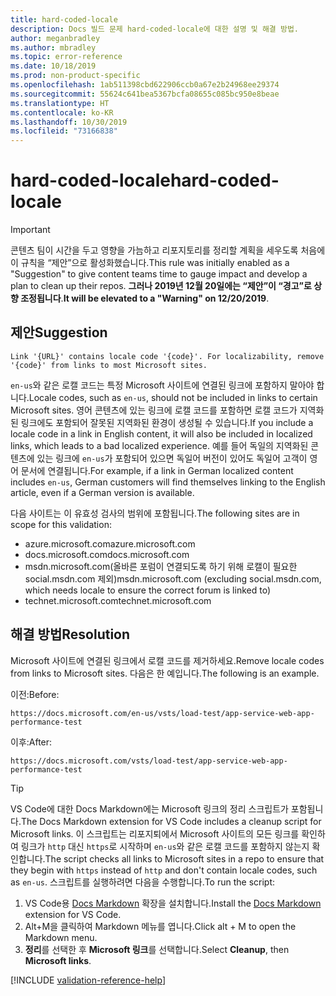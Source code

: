```yaml
---
title: hard-coded-locale
description: Docs 빌드 문제 hard-coded-locale에 대한 설명 및 해결 방법.
author: meganbradley
ms.author: mbradley
ms.topic: error-reference
ms.date: 10/18/2019
ms.prod: non-product-specific
ms.openlocfilehash: 1ab511398cbd622906ccb0a67e2b24968ee29374
ms.sourcegitcommit: 55624c641bea5367bcfa08655c085bc950e8beae
ms.translationtype: HT
ms.contentlocale: ko-KR
ms.lasthandoff: 10/30/2019
ms.locfileid: "73166838"
---
```

# <a name="hard-coded-locale"></a><span data-ttu-id="aacbf-103">hard-coded-locale</span><span class="sxs-lookup"><span data-stu-id="aacbf-103">hard-coded-locale</span></span>

> [!IMPORTANT]
> <span data-ttu-id="aacbf-104">콘텐츠 팀이 시간을 두고 영향을 가늠하고 리포지토리를 정리할 계획을 세우도록 처음에 이 규칙을 “제안”으로 활성화했습니다.</span><span class="sxs-lookup"><span data-stu-id="aacbf-104">This rule was initially enabled as a "Suggestion" to give content teams time to gauge impact and develop a plan to clean up their repos.</span></span> <span data-ttu-id="aacbf-105">**그러나 2019년 12월 20일에는 “제안”이 “경고”로 상향 조정됩니다**.</span><span class="sxs-lookup"><span data-stu-id="aacbf-105">**It will be elevated to a "Warning" on 12/20/2019**.</span></span>

## <a name="suggestion"></a><span data-ttu-id="aacbf-106">제안</span><span class="sxs-lookup"><span data-stu-id="aacbf-106">Suggestion</span></span>

`Link '{URL}' contains locale code '{code}'. For localizability, remove '{code}' from links to most Microsoft sites.`

<span data-ttu-id="aacbf-107">`en-us`와 같은 로캘 코드는 특정 Microsoft 사이트에 연결된 링크에 포함하지 말아야 합니다.</span><span class="sxs-lookup"><span data-stu-id="aacbf-107">Locale codes, such as `en-us`, should not be included in links to certain Microsoft sites.</span></span> <span data-ttu-id="aacbf-108">영어 콘텐츠에 있는 링크에 로캘 코드를 포함하면 로캘 코드가 지역화된 링크에도 포함되어 잘못된 지역화된 환경이 생성될 수 있습니다.</span><span class="sxs-lookup"><span data-stu-id="aacbf-108">If you include a locale code in a link in English content, it will also be included in localized links, which leads to a bad localized experience.</span></span> <span data-ttu-id="aacbf-109">예를 들어 독일의 지역화된 콘텐츠에 있는 링크에 `en-us`가 포함되어 있으면 독일어 버전이 있어도 독일어 고객이 영어 문서에 연결됩니다.</span><span class="sxs-lookup"><span data-stu-id="aacbf-109">For example, if a link in German localized content includes `en-us`, German customers will find themselves linking to the English article, even if a German version is available.</span></span>

<span data-ttu-id="aacbf-110">다음 사이트는 이 유효성 검사의 범위에 포함됩니다.</span><span class="sxs-lookup"><span data-stu-id="aacbf-110">The following sites are in scope for this validation:</span></span>

- <span data-ttu-id="aacbf-111">azure.microsoft.com</span><span class="sxs-lookup"><span data-stu-id="aacbf-111">azure.microsoft.com</span></span>
- <span data-ttu-id="aacbf-112">docs.microsoft.com</span><span class="sxs-lookup"><span data-stu-id="aacbf-112">docs.microsoft.com</span></span>
- <span data-ttu-id="aacbf-113">msdn.microsoft.com(올바른 포럼이 연결되도록 하기 위해 로캘이 필요한 social.msdn.com 제외)</span><span class="sxs-lookup"><span data-stu-id="aacbf-113">msdn.microsoft.com (excluding social.msdn.com, which needs locale to ensure the correct forum is linked to)</span></span>
- <span data-ttu-id="aacbf-114">technet.microsoft.com</span><span class="sxs-lookup"><span data-stu-id="aacbf-114">technet.microsoft.com</span></span>

## <a name="resolution"></a><span data-ttu-id="aacbf-115">해결 방법</span><span class="sxs-lookup"><span data-stu-id="aacbf-115">Resolution</span></span>

<span data-ttu-id="aacbf-116">Microsoft 사이트에 연결된 링크에서 로캘 코드를 제거하세요.</span><span class="sxs-lookup"><span data-stu-id="aacbf-116">Remove locale codes from links to Microsoft sites.</span></span> <span data-ttu-id="aacbf-117">다음은 한 예입니다.</span><span class="sxs-lookup"><span data-stu-id="aacbf-117">The following is an example.</span></span>

<span data-ttu-id="aacbf-118">이전:</span><span class="sxs-lookup"><span data-stu-id="aacbf-118">Before:</span></span>

`https://docs.microsoft.com/en-us/vsts/load-test/app-service-web-app-performance-test`

<span data-ttu-id="aacbf-119">이후:</span><span class="sxs-lookup"><span data-stu-id="aacbf-119">After:</span></span>

`https://docs.microsoft.com/vsts/load-test/app-service-web-app-performance-test`

> [!TIP]
> <span data-ttu-id="aacbf-120">VS Code에 대한 Docs Markdown에는 Microsoft 링크의 정리 스크립트가 포함됩니다.</span><span class="sxs-lookup"><span data-stu-id="aacbf-120">The Docs Markdown extension for VS Code includes a cleanup script for Microsoft links.</span></span> <span data-ttu-id="aacbf-121">이 스크립트는 리포지퇴에서 Microsoft 사이트의 모든 링크를 확인하여 링크가 `http` 대신 `https`로 시작하며 `en-us`와 같은 로캘 코드를 포함하지 않는지 확인합니다.</span><span class="sxs-lookup"><span data-stu-id="aacbf-121">The script checks all links to Microsoft sites in a repo to ensure that they begin with `https` instead of `http` and don't contain locale codes, such as `en-us`.</span></span> <span data-ttu-id="aacbf-122">스크립트를 실행하려면 다음을 수행합니다.</span><span class="sxs-lookup"><span data-stu-id="aacbf-122">To run the script:</span></span>
>
> 1. <span data-ttu-id="aacbf-123">VS Code용 [Docs Markdown](https://marketplace.visualstudio.com/items?itemName=docsmsft.docs-markdown) 확장을 설치합니다.</span><span class="sxs-lookup"><span data-stu-id="aacbf-123">Install the [Docs Markdown](https://marketplace.visualstudio.com/items?itemName=docsmsft.docs-markdown) extension for VS Code.</span></span>
> 1. <span data-ttu-id="aacbf-124">Alt+M을 클릭하여 Markdown 메뉴를 엽니다.</span><span class="sxs-lookup"><span data-stu-id="aacbf-124">Click alt + M to open the Markdown menu.</span></span>
> 1. <span data-ttu-id="aacbf-125">**정리**를 선택한 후 **Microsoft 링크**를 선택합니다.</span><span class="sxs-lookup"><span data-stu-id="aacbf-125">Select **Cleanup**, then **Microsoft links**.</span></span>

<!--make sure to add this file to your includes folder and verify the path-->
[!INCLUDE [validation-reference-help](includes/validation-reference-help.md)]
